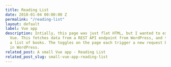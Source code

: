 ```yaml
---
title: Reading List
date: 2018-01-04 00:00:00 Z
permalink: "/reading-list"
layout: default
label: Vue app
description: Intially, this page was just flat HTML, but I wanted to experiment with
  Vue. This fetches data from a REST API endpoint from WordPress, and then displays
  a list of books. The toggles on the page each trigger a new request based on a taxonomy
  in WordPress.
related_post: A small Vue app - Reading List
related_post_slug: small-vue-app-reading-list
---
```


